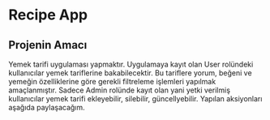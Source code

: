 # Recipe App
## Projenin Amacı
Yemek tarifi uygulaması yapmaktır. Uygulamaya kayıt olan User rolündeki kullanıcılar yemek tariflerine bakabilecektir.
Bu tariflere yorum, beğeni ve yemeğin özelliklerine göre gerekli filtreleme işlemleri yapılmak amaçlanmıştır.
Sadece Admin rolünde kayıt olan yani yetki verilmiş kullanıcılar yemek tarifi ekleyebilir, silebilir, güncellyebilir.
Yapılan aksiyonları aşağıda paylaşacağım.


